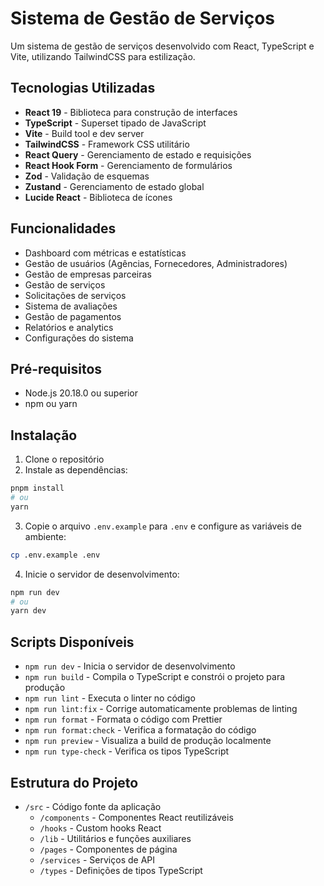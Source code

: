 # Sistema de Gestão de Serviços

Um sistema de gestão de serviços desenvolvido com React, TypeScript e Vite, utilizando TailwindCSS para estilização.

## Tecnologias Utilizadas

- **React 19** - Biblioteca para construção de interfaces
- **TypeScript** - Superset tipado de JavaScript
- **Vite** - Build tool e dev server
- **TailwindCSS** - Framework CSS utilitário
- **React Query** - Gerenciamento de estado e requisições
- **React Hook Form** - Gerenciamento de formulários
- **Zod** - Validação de esquemas
- **Zustand** - Gerenciamento de estado global
- **Lucide React** - Biblioteca de ícones

## Funcionalidades

- Dashboard com métricas e estatísticas
- Gestão de usuários (Agências, Fornecedores, Administradores)
- Gestão de empresas parceiras
- Gestão de serviços
- Solicitações de serviços
- Sistema de avaliações
- Gestão de pagamentos
- Relatórios e analytics
- Configurações do sistema

## Pré-requisitos

- Node.js 20.18.0 ou superior
- npm ou yarn

## Instalação

1. Clone o repositório
2. Instale as dependências:

```bash
pnpm install
# ou
yarn
```

3. Copie o arquivo `.env.example` para `.env` e configure as variáveis de ambiente:

```bash
cp .env.example .env
```

4. Inicie o servidor de desenvolvimento:

```bash
npm run dev
# ou
yarn dev
```

## Scripts Disponíveis

- `npm run dev` - Inicia o servidor de desenvolvimento
- `npm run build` - Compila o TypeScript e constrói o projeto para produção
- `npm run lint` - Executa o linter no código
- `npm run lint:fix` - Corrige automaticamente problemas de linting
- `npm run format` - Formata o código com Prettier
- `npm run format:check` - Verifica a formatação do código
- `npm run preview` - Visualiza a build de produção localmente
- `npm run type-check` - Verifica os tipos TypeScript

## Estrutura do Projeto

- `/src` - Código fonte da aplicação
  - `/components` - Componentes React reutilizáveis
  - `/hooks` - Custom hooks React
  - `/lib` - Utilitários e funções auxiliares
  - `/pages` - Componentes de página
  - `/services` - Serviços de API
  - `/types` - Definições de tipos TypeScript
